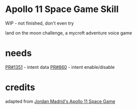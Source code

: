 # Apollo 11 Space Game Skill

WIP - not finished, don't even try

land on the moon challenge, a mycroft adventure voice game

# needs

[PR#1351](https://github.com/MycroftAI/mycroft-core/pull/1351) - intent data
[PR#860](https://github.com/MycroftAI/mycroft-core/pull/860) - intent enable/disable

# credits

adapted from [Jordan Madrid's Apollo 11 Space Game](https://github.com/jrdnmadrid/Space-Text-Game)
